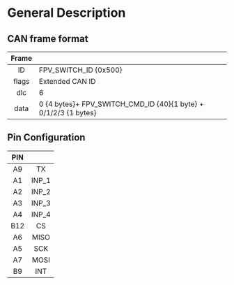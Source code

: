 # General Description

## CAN frame format

| Frame           |                                                                |
| :-------------: | :------------------------------------------------------------- |
| ID              | FPV_SWITCH_ID {0x500}                                          |
| flags           | Extended CAN ID                                                |
| dlc             | 6                                                              |
| data            | 0 {4 bytes}+ FPV_SWITCH_CMD_ID {40}{1 byte} + 0/1/2/3 {1 bytes}|

## Pin Configuration

| PIN             |                |
| :-------------: | :-------------:|
| A9              | TX             |
| A1              | INP_1          |
| A2              | INP_2          |
| A3              | INP_3          |
| A4              | INP_4          |
| B12             | CS             |
| A6              | MISO           |
| A5              | SCK            |
| A7              | MOSI           |
| B9              | INT            |
